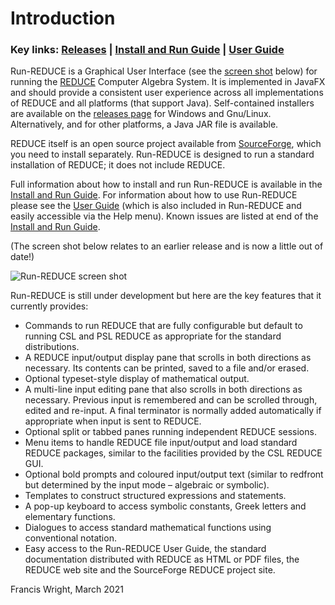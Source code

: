 # Introduction

### Key links: [Releases](https://github.com/fjwright/Run-REDUCE/releases) | [Install and Run Guide](InstallAndRun.md) | [User Guide](UserGuide.html)

Run-REDUCE is a Graphical User Interface (see the [screen
shot](#ScreenShot) below) for running the
[REDUCE](https://reduce-algebra.sourceforge.io/) Computer Algebra
System. It is implemented in JavaFX and should provide a consistent
user experience across all implementations of REDUCE and all platforms
(that support Java). Self-contained installers are available on the
[releases page](https://github.com/fjwright/Run-REDUCE/releases) for
Windows and Gnu/Linux. Alternatively, and for other platforms, a Java
JAR file is available.

REDUCE itself is an open source project available from
[SourceForge](https://sourceforge.net/projects/reduce-algebra/), which
you need to install separately. Run-REDUCE is designed to run a
standard installation of REDUCE; it does not include REDUCE.

Full information about how to install and run Run-REDUCE is
available in the [Install and Run Guide](InstallAndRun.md). For
information about how to use Run-REDUCE please see the [User
Guide](UserGuide.html) (which is also included in Run-REDUCE and
easily accessible via the Help menu). Known issues are listed at end
of the [Install and Run Guide](InstallAndRun.md).

<a id="ScreenShot"></a>(The screen shot below relates to an earlier
release and is now a little out of date!)

![Run-REDUCE screen shot](Run-REDUCE.png "Run-REDUCE screen shot")

Run-REDUCE is still under development but here are the key features
that it currently provides:

- Commands to run REDUCE that are fully configurable but default to
  running CSL and PSL REDUCE as appropriate for the standard
  distributions.
- A REDUCE input/output display pane that scrolls in both directions
  as necessary. Its contents can be printed, saved to a file and/or
  erased.
- Optional typeset-style display of mathematical output.
- A multi-line input editing pane that also scrolls in both directions
  as necessary. Previous input is remembered and can be scrolled
  through, edited and re-input. A final terminator is normally added
  automatically if appropriate when input is sent to REDUCE.
- Optional split or tabbed panes running independent REDUCE sessions.
- Menu items to handle REDUCE file input/output and load standard
  REDUCE packages, similar to the facilities provided by the CSL
  REDUCE GUI.
- Optional bold prompts and coloured input/output text (similar to
  redfront but determined by the input mode &ndash; algebraic or
  symbolic).
- Templates to construct structured expressions and statements.
- A pop-up keyboard to access symbolic constants, Greek letters and
  elementary functions.
- Dialogues to access standard mathematical functions using
  conventional notation.
- Easy access to the Run-REDUCE User Guide, the standard documentation
  distributed with REDUCE as HTML or PDF files, the REDUCE web site
  and the SourceForge REDUCE project site.

Francis Wright, March 2021
